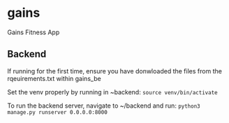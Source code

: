 # gains
Gains Fitness App

## Backend

If running for the first time, ensure you have donwloaded the files from the rqeuirements.txt within gains_be

Set the venv properly by running in ~backend: 
`source venv/bin/activate`

To run the backend server, navigate to ~/backend and run: 
`python3 manage.py runserver 0.0.0.0:8000`